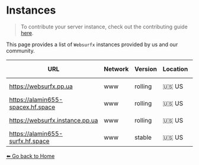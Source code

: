 # Instances 

> To contribute your server instance, check out the contributing guide [here](https://github.com/neon-mmd/websurfx/blob/HEAD/CONTRIBUTING.md).

This page provides a list of `Websurfx` instances provided by us and our community. 

|URL|Network|Version|Location|Status|Maintained By|TLS|IPv6|Comment|
|-|-|-|-|-|-|-|-|-|
|https://websurfx.pp.ua|www|rolling|🇺🇸 US|<a href="https://status.websurfx.pp.ua"><img src="https://img.shields.io/website?url=https%3A%2F%2Fwebsurfx.pp.ua&label=Status"></a>|[Websurfx Project](https://github.com/neon-mmd/websurfx)|✅|✅||
|https://alamin655-spacex.hf.space|www|rolling|🇺🇸 US|<a href="https://status.websurfx.pp.ua"><img src="https://img.shields.io/website?url=https%3A%2F%2Falamin655-spacex.hf.space&label=Status"></a>|[Websurfx Project](https://github.com/neon-mmd/websurfx)|✅|❌||
|https://websurfx.instance.pp.ua|www|rolling|🇺🇸 US|<a href="https://status.websurfx.pp.ua"><img src="https://img.shields.io/website?url=https%3A%2F%2Fwebsurfx.instance.pp.ua&label=Status"></a>|[Websurfx Project](https://github.com/neon-mmd/websurfx)|✅|✅||
|https://alamin655-surfx.hf.space|www|stable|🇺🇸 US|<a href="https://status.websurfx.pp.ua"><img src="https://img.shields.io/website?url=https%3A%2F%2Falamin655-surfx.hf.space&label=Status"></a>|[Websurfx Project](https://github.com/neon-mmd/websurfx)|✅|❌||


[⬅️ Go back to Home](./README.md)
